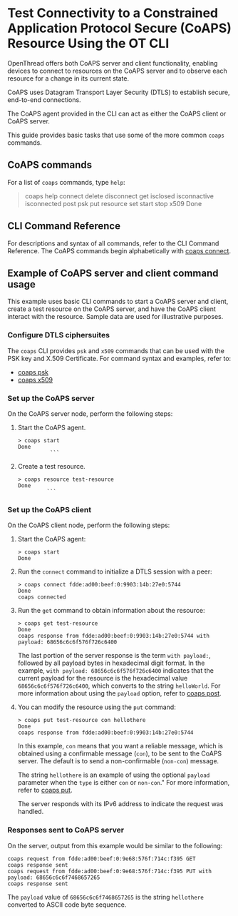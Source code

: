 # Test Connectivity to a Constrained Application Protocol Secure (CoAPS) Resource Using the OT CLI

OpenThread offers both CoAPS server and client functionality, enabling devices
to connect to resources on the CoAPS server and to observe each resource for
a change in its current state.

CoAPS uses Datagram Transport Layer Security (DTLS) to establish secure,
end-to-end connections.

The CoAPS agent provided in the CLI can act as either the CoAPS client or CoAPS server.

This guide provides basic tasks that use some of the more common `coaps` commands.

## CoAPS commands

For a list of  `coaps` commands, type `help`:

> coaps help
connect
delete
disconnect
get
isclosed
isconnactive
isconnected
post
psk
put
resource
set
start
stop
x509
Done


## CLI Command Reference

For descriptions and syntax of all commands, refer to the CLI Command Reference.
The CoAPS commands begin alphabetically with
[coaps connect](https://openthread.io/reference/cli/commands#coaps_connect).


## Example of CoAPS server and client command usage

This example uses basic CLI commands to start a CoAPS server and client,
create a test resource on the CoAPS server, and have the CoAPS client
interact with the resource. Sample data are used for illustrative purposes.


### Configure DTLS ciphersuites

The `coaps` CLI provides `psk` and `x509` commands that can be used with
the PSK key and X.509 Certificate.
For command syntax and examples, refer to:
- [coaps psk](https://openthread.io/reference/cli/commands#coaps_psk) 
- [coaps x509](https://openthread.io/reference/cli/commands#coaps_x509)


### Set up the CoAPS server

On the CoAPS server node, perform the following steps:

1. Start the CoAPS agent.

   ```
   > coaps start
   Done
             ```

1. Create a test resource.

   ```
   > coaps resource test-resource
   Done
            ```

### Set up the CoAPS client

On the CoAPS client node, perform the following steps:

1. Start the CoAPS agent:

   ```
   > coaps start
   Done
   ```

1. Run the `connect` command to initialize a DTLS session with a peer:

   ```
   > coaps connect fdde:ad00:beef:0:9903:14b:27e0:5744
   Done
   coaps connected
   ```

1. Run the `get` command to obtain information about the resource:

   ```
   > coaps get test-resource
   Done
   coaps response from fdde:ad00:beef:0:9903:14b:27e0:5744 with payload: 68656c6c6f576f726c6400
   ```

   The last portion of the server response is the term `with payload:`, followed
   by all payload bytes in hexadecimal digit format. In the example,
   `with payload: 68656c6c6f576f726c6400` indicates that the current payload
   for the resource is the hexadecimal value `68656c6c6f576f726c6400`, which converts to the string
   `helloWorld`. For more information about using the `payload` option, refer to
   [coaps post](https://openthread.io/reference/cli/commands#coaps_post).

1. You can modify the resource using the `put` command:

   ```
   > coaps put test-resource con hellothere
   Done
   coaps response from fdde:ad00:beef:0:9903:14b:27e0:5744
   ```
   In this example, `con` means that you want a reliable message, which is
   obtained using a confirmable message (`con`), to be sent to the CoAPS server.
   The default is to send a non-confirmable (`non-con`) message.

   The string `hellothere` is an example of using the optional `payload`
   parameter when the `type` is either `con` or `non-con`."
   For more information, refer to
   [coaps put](https://openthread.io/reference/cli/commands#coaps_put).

   The server responds with its IPv6 address to indicate the request was handled.

### Responses sent to CoAPS server

On the server, output from this example would be similar to the following:

```
coaps request from fdde:ad00:beef:0:9e68:576f:714c:f395 GET
coaps response sent
coaps request from fdde:ad00:beef:0:9e68:576f:714c:f395 PUT with payload: 68656c6c6f7468657265
coaps response sent
```

The `payload` value of `68656c6c6f7468657265` is the string `hellothere` converted
to ASCII code byte sequence.
     

